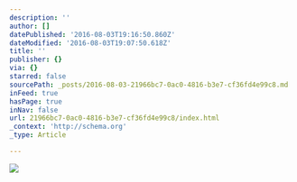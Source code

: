 ```yaml
---
description: ''
author: []
datePublished: '2016-08-03T19:16:50.860Z'
dateModified: '2016-08-03T19:07:50.618Z'
title: ''
publisher: {}
via: {}
starred: false
sourcePath: _posts/2016-08-03-21966bc7-0ac0-4816-b3e7-cf36fd4e99c8.md
inFeed: true
hasPage: true
inNav: false
url: 21966bc7-0ac0-4816-b3e7-cf36fd4e99c8/index.html
_context: 'http://schema.org'
_type: Article

---
```

![](https://the-grid-user-content.s3-us-west-2.amazonaws.com/b24969d3-e1e8-48be-9bb9-5831174be396.png)